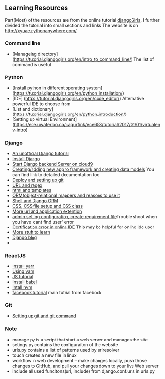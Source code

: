 ## Learning Resources
Part(Most) of the resources are from the online tutorial [djangoGirls](https://tutorial.djangogirls.org/en/). I further divided the tutorial into small sections and links
The website is on http://xyuae.pythonanywhere.com/
### Command line 
* [Manageing directory] (https://tutorial.djangogirls.org/en/intro_to_command_line/) The list of command is useful

### Python
* [Install python in different operating system] (https://tutorial.djangogirls.org/en/python_installation/)
* [IDE] (https://tutorial.djangogirls.org/en/code_editor/) Alternative powerful IDE to choose from
* [List and dictionary] (https://tutorial.djangogirls.org/en/python_introduction/)
* [Setting up virtual Environment] (https://ece.uwaterloo.ca/~agurfink/ece653/tutorial/2017/01/01/virtualenv-intro)




### Django
* [An unofficial Django tutorial](https://tutorial.djangogirls.org/)
* [Install Django](https://tutorial.djangogirls.org/en/django_installation/)
* [Start Django backend Server on cloud9](https://tutorial.djangogirls.org/en/django_start_project/)
* [Creating/adding new app to framework and creating data models](https://tutorial.djangogirls.org/en/django_models/) You can find link to detailed documentation too
* [Deploy and setting up git](https://tutorial.djangogirls.org/en/deploy/)
* [URL and regex](https://tutorial.djangogirls.org/en/django_urls/)
* [html and templates](https://tutorial.djangogirls.org/en/html/)
* [ORM(object-relational mappers and reasons to use it](https://www.fullstackpython.com/object-relational-mappers-orms.html)
* [Shell and Django ORM](https://tutorial.djangogirls.org/en/django_orm/)
* [CSS, CSS file setup and CSS class](https://tutorial.djangogirls.org/en/css/)
* [More url and application extention](https://tutorial.djangogirls.org/en/extend_your_application/)
* [admin setting configuration, create requirement file](http://stackoverflow.com/questions/37949198/wsgirequest-object-has-no-attribute-user-django-admin)Trouble shoot when you have 'cant find user' error
* [Certification error in online IDE](https://urllib3.readthedocs.io/en/latest/user-guide.html#ssl) This may be helpful for online ide user
* [More stuff to learn](https://djangogirls.gitbooks.io/django-girls-tutorial-extensions/content/)
* [Django blog](http://bookshadow.com/weblog/categories/django/)
* 

### ReactJS
* [Install yarn](https://yarnpkg.com/en/docs/install#linux-tab)
* [Using yarn](https://yarnpkg.com/en/docs/usage)
* [JS tutorial](https://developer.mozilla.org/en-US/docs/Web/JavaScript/A_re-introduction_to_JavaScript)
* [Install babel](https://babeljs.io/docs/setup/#installation)
* [Intall nvm](https://github.com/creationix/nvm#usage)
* [facebook tutorial](https://github.com/facebookincubator/create-react-app/blob/master/packages/react-scripts/template/README.md) main tutrial from facebook



### Git
* [Setting up git and git command](https://tutorial.djangogirls.org/en/deploy/)



### Note
* manage.py is a script that start a web server and manages the site
* setings.py contains the configuraiton of the website
* urls.py contains a list of patterns used by urlresolver
* touch creates a new file in linux
* workflow in web development – make changes locally, push those changes to GitHub, and pull your changes down to your live Web server
* include all used funcitons(url, include) from django.conf.urls in urls.py 